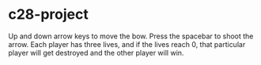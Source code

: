 # c28-project
Up and down arrow keys to move the bow. Press the spacebar to shoot the arrow. Each player has three lives, and if the lives reach 0, that particular player will get destroyed and the other player will win.
